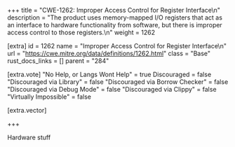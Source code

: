 +++
title = "CWE-1262: Improper Access Control for Register Interface\n"
description = "The product uses memory-mapped I/O registers that act as an interface to hardware functionality from software, but there is improper access control to those registers.\n"
weight = 1262

[extra]
id = 1262
name = "Improper Access Control for Register Interface\n"
url = "https://cwe.mitre.org/data/definitions/1262.html"
class = "Base"
rust_docs_links = []
parent = "284"

[extra.vote]
"No Help, or Langs Wont Help" = true
Discouraged = false
"Discouraged via Library" = false
"Discouraged via Borrow Checker" = false
"Discouraged via Debug Mode" = false
"Discouraged via Clippy" = false
"Virtually Impossible" = false

[extra.vector]

+++

Hardware stuff